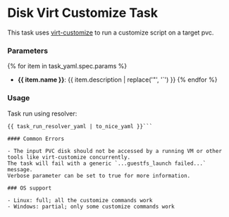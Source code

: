 # Disk Virt Customize Task

This task uses [virt-customize](https://libguestfs.org/virt-customize.1.html) to run a customize script on a target pvc.

### Parameters

{% for item in task_yaml.spec.params %}
- **{{ item.name }}**: {{ item.description | replace('"', '`') }}
{% endfor %}

### Usage

Task run using resolver:
```
{{ task_run_resolver_yaml | to_nice_yaml }}```

#### Common Errors

- The input PVC disk should not be accessed by a running VM or other tools like virt-customize concurrently.
The task will fail with a generic `...guestfs_launch failed...` message.
Verbose parameter can be set to true for more information.

### OS support

- Linux: full; all the customize commands work
- Windows: partial; only some customize commands work
